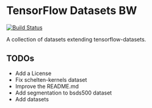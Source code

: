 # TensorFlow Datasets BW

[![Build Status](https://travis-ci.org/HedgehogCode/tensorflow-datasets-bw.svg?branch=master)](https://travis-ci.org/HedgehogCode/tensorflow-datasets-bw)

A collection of datasets extending tensorflow-datasets.

## TODOs

* Add a License
* Fix schelten-kernels dataset
* Improve the README.md
* Add segmentation to bsds500 dataset
* Add datasets